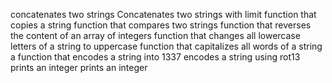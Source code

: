 concatenates two strings
Concatenates two strings with limit
function that copies a string
function that compares two strings
function that reverses the content of an array of integers
function that changes all lowercase letters of a string to uppercase
function that capitalizes all words of a string
 a function that encodes a string into 1337
encodes a string using rot13
 prints an integer
prints an integer

